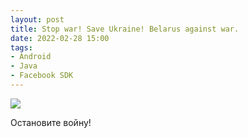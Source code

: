 ```yaml
---
layout: post
title: Stop war! Save Ukraine! Belarus against war.
date: 2022-02-28 15:00
tags:
- Android
- Java
- Facebook SDK
---
```


<img src="{{ site.baseurl }}/images/flag.jpg">
<br>

Остановите войну!
